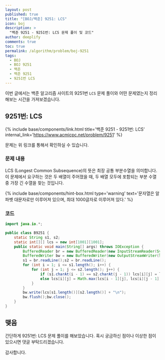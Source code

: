 ```yaml
---
layout: post
published: true
title: "[BOJ/백준] 9251: LCS"
icon: boj
description: >
  "백준 9251 - 9251번: LCS 문제 풀이 및 코드"
author: deeplify
comments: true
toc: true
permalink: /algorithm/problem/boj-9251
tags:
  - BOJ
  - BOJ 9251
  - 백준
  - 백준 9251
  - 9251번 LCS
---
```


이번 글에서는 백준 알고리즘 사이트의 9251번 `LCS` 문제 풀이와 어떤 문제였는지 정리해보는 시간을 가져보겠습니다.

## 9251번: LCS

{% include base/components/link.html title='백준 9251 - 9251번: LCS' internal_link='https://www.acmicpc.net/problem/9251' %}

문제는 위 링크를 통해서 확인하실 수 있습니다.

### 문제 내용

LCS (Longest Common Subsequence)의 뜻은 최장 공통 부분수열을 의미합니다. 이 문제에서 요구하는 것은 두 배열이 주어졌을 때, 두 배열 모두에 포함되는 부분 수열 중 가장 긴 수열을 찾는 것입니다.

{% include base/components/hint-box.html type='warning' text='문자열은 알파벳 대문자로만 이루어져 있으며, 최대 1000글자로 이루어져 있다.' %}

### 코드

```java
import java.io.*;

public class B9251 {
    static String s1, s2;
    static int[][] lcs = new int[1001][1001];
    public static void main(String[] args) throws IOException {
        BufferedReader br = new BufferedReader(new InputStreamReader(System.in));
        BufferedWriter bw = new BufferedWriter(new OutputStreamWriter(System.out));
        s1 = br.readLine();s2 = br.readLine();
        for (int i = 1; i <= s1.length(); i++) {
            for (int j = 1; j <= s2.length(); j++) {
                if (s1.charAt(i - 1) == s2.charAt(j - 1)) lcs[i][j] = lcs[i - 1][j - 1] + 1;
                else lcs[i][j] = Math.max(lcs[i - 1][j], lcs[i][j - 1]);
            }
        }
        bw.write(lcs[s1.length()][s2.length()] + "\n");
        bw.flush();bw.close();
    }
}
```

## 맺음

간단하게 9251번: LCS 문제 풀이를 해보았습니다. 혹시 궁금하신 점이나 이상한 점이 있으시면 댓글 부탁드리겠습니다.

감사합니다.
